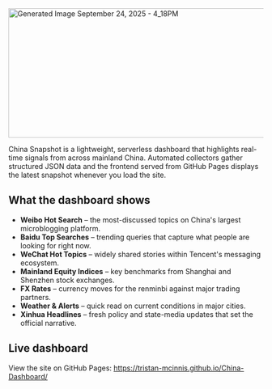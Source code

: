 <img width="1024" height="256" alt="Generated Image September 24, 2025 - 4_18PM" src="https://github.com/user-attachments/assets/af59cbb5-42a1-4230-bd48-30a6ccb2e370" />


China Snapshot is a lightweight, serverless dashboard that highlights real-time signals from across mainland China. Automated collectors gather structured JSON data and the frontend served from GitHub Pages displays the latest snapshot whenever you load the site.

## What the dashboard shows

- **Weibo Hot Search** – the most-discussed topics on China's largest microblogging platform.
- **Baidu Top Searches** – trending queries that capture what people are looking for right now.
- **WeChat Hot Topics** – widely shared stories within Tencent's messaging ecosystem.
- **Mainland Equity Indices** – key benchmarks from Shanghai and Shenzhen stock exchanges.
- **FX Rates** – currency moves for the renminbi against major trading partners.
- **Weather & Alerts** – quick read on current conditions in major cities.
- **Xinhua Headlines** – fresh policy and state-media updates that set the official narrative.

## Live dashboard

View the site on GitHub Pages: https://tristan-mcinnis.github.io/China-Dashboard/
